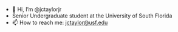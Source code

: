 - 👋 Hi, I’m @jctaylorjr
- Senior Undergraduate student at the University of South Florida
- 📫 How to reach me: jctaylor@usf.edu

<!---
jctaylorjr/jctaylorjr is a ✨ special ✨ repository because its `README.md` (this file) appears on your GitHub profile.
You can click the Preview link to take a look at your changes.
--->
